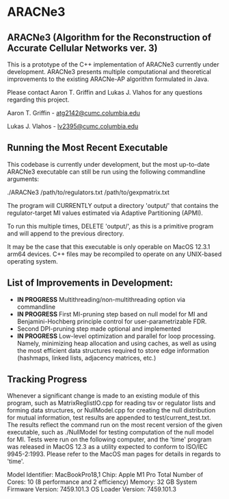 # ARACNe3

## ARACNe3 (Algorithm for the Reconstruction of Accurate Cellular Networks ver. 3)

This is a prototype of the C++ implementation of ARACNe3 currently under
development.  ARACNe3 presents multiple computational and theoretical
improvements to the existing ARACNe-AP algorithm formulated in Java.  


Please contact Aaron T. Griffin and Lukas J. Vlahos for any questions regarding this project.


Aaron T. Griffin - atg2142@cumc.columbia.edu 

Lukas J. Vlahos - lv2395@cumc.columbia.edu 

## Running the Most Recent Executable

This codebase is currently under development, but the most up-to-date ARACNe3
executable can still be run using the following commandline arguments: 


./ARACNe3 /path/to/regulators.txt /path/to/gexpmatrix.txt


The program will CURRENTLY output a directory 'output/' that contains the
regulator-target MI values estimated via Adaptive Partitioning (APMI).  

To run this multiple times, DELETE 'output/', as this is a primitive program and
will append to the previous directory.

It may be the case that this executable is only operable on MacOS 12.3.1 arm64
devices.  C++ files may be recompiled to operate on any UNIX-based operating
system.  

## List of Improvements in Development:
 - **IN PROGRESS** Multithreading/non-multithreading option via commandline 
 - **IN PROGRESS** First MI-pruning step based on null model for MI and
   Benjamini-Hochberg principle control for user-parametrizable FDR. 
 - Second DPI-pruning step made optional and implemented
 - **IN PROGRESS** Low-level optimization and parallel for loop processing.
   Namely, minimizing heap allocation and using caches, as well as using the
most efficient data structures required to store edge information (hashmaps,
linked lists, adjacency matrices, etc.)

## Tracking Progress

Whenever a significant change is made to an existing module of this program,
such as MatrixReglistIO.cpp for reading tsv or regulator lists and forming data
structures, or NullModel.cpp for creating the null distribution for mutual information, test results are appended to test/current\_test.txt.  The results
reflect the command run on the most recent version of the given executable, such
as ./NullModel for testing computation of the null model for MI.  Tests were run
on the following computer, and the 'time' program was released in MacOS 12.3 as
a utility expected to conform to ISO/IEC 9945-2:1993.  Please refer to the MacOS
man pages for details in regards to 'time'.

Model Identifier:	MacBookPro18,1
Chip:	Apple M1 Pro
Total Number of Cores:	10 (8 performance and 2 efficiency)
Memory:	32 GB
System Firmware Version:	7459.101.3
OS Loader Version:	7459.101.3
